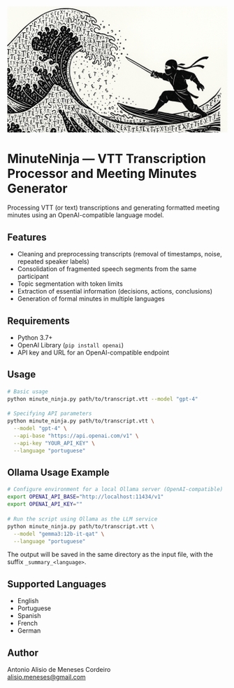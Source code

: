 ![Project Banner](assets/banner.png)

# MinuteNinja — VTT Transcription Processor and Meeting Minutes Generator

Processing VTT (or text) transcriptions and generating formatted meeting minutes using an OpenAI-compatible language model.

## Features
- Cleaning and preprocessing transcripts (removal of timestamps, noise, repeated speaker labels)
- Consolidation of fragmented speech segments from the same participant
- Topic segmentation with token limits
- Extraction of essential information (decisions, actions, conclusions)
- Generation of formal minutes in multiple languages

## Requirements
- Python 3.7+
- OpenAI Library (`pip install openai`)
- API key and URL for an OpenAI-compatible endpoint

## Usage
```bash
# Basic usage
python minute_ninja.py path/to/transcript.vtt --model "gpt-4"

# Specifying API parameters
python minute_ninja.py path/to/transcript.vtt \
  --model "gpt-4" \
  --api-base "https://api.openai.com/v1" \
  --api-key "YOUR_API_KEY" \
  --language "portuguese"
```

## Ollama Usage Example
```bash
# Configure environment for a local Ollama server (OpenAI-compatible)
export OPENAI_API_BASE="http://localhost:11434/v1"
export OPENAI_API_KEY=""

# Run the script using Ollama as the LLM service
python minute_ninja.py path/to/transcript.vtt \
  --model "gemma3:12b-it-qat" \
  --language "portuguese"
```

The output will be saved in the same directory as the input file, with the suffix `_summary_<language>`.

## Supported Languages
- English
- Portuguese
- Spanish
- French
- German

## Author
Antonio Alisio de Meneses Cordeiro  
alisio.meneses@gmail.com
